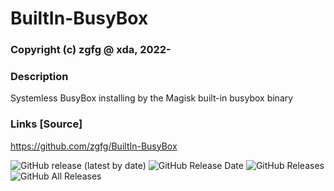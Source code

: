 # BuiltIn-BusyBox
### Copyright (c) zgfg @ xda, 2022-

### Description
Systemless BusyBox installing by the Magisk built-in busybox binary

### Links [Source]
https://github.com/zgfg/BuiltIn-BusyBox 


![GitHub release (latest by date)](https://img.shields.io/github/v/release/zgfg/SystemlessDebloater?label=Release&style=plastic) ![GitHub Release Date](https://img.shields.io/github/release-date/zgfg/SystemlessDebloater?label=Release%20Date&style=plastic) 
![GitHub Releases](https://img.shields.io/github/downloads/zgfg/SystemlessDebloater/latest/total?label=Downloads%20%28Latest%20Release%29&style=plastic)
![GitHub All Releases](https://img.shields.io/github/downloads/zgfg/SystemlessDebloater/total?label=Total%20Downloads%20%28All%20Releases%29&style=plastic)
